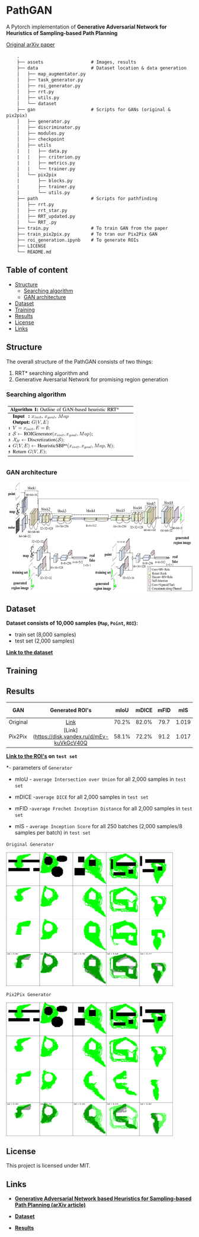 PathGAN
======================
A Pytorch implementation of **Generative Adversarial Network for Heuristics of Sampling-based Path Planning**

[Original arXiv paper](https://arxiv.org/pdf/2012.03490.pdf)

```
    .
    ├── assets                  # Images, results
    ├── data                    # Dataset location & data generation
    │   ├── map_augmentator.py  
    │   ├── task_generator.py   
    │   ├── roi_generator.py 
    │   ├── rrt.py
    │   ├── utils.py 
    │   └── dataset
    ├── gan                     # Scripts for GANs (original & pix2pix)
    │   ├── generator.py        
    │   ├── discriminator.py    
    │   ├── modules.py          
    │   ├── checkpoint            
    │   ├── utils
    |   |   ├── data.py
    |   |   ├── criterion.py
    |   |   ├── metrics.py
    |   |   └── trainer.py
    │   └── pix2pix
    |       ├── blocks.py
    |       ├── trainer.py
    |       └── utils.py
    ├── path                    # Scripts for pathfinding
    │   ├── rrt.py              
    │   ├── rrt_star.py         
    │   ├── RRT_updated.py 
    │   └── RRT_.py  
    ├── train.py                # To train GAN from the paper 
    ├── train_pix2pix.py        # To tran our Pix2Pix GAN 
    ├── roi_generation.ipynb    # To generate ROIs
    ├── LICENSE
    └── README.md
```

## Table of content

- [Structure](#structure)
  - [Searching algorithm](#searching-algorithm)
  - [GAN architecture](#gan-architecture)
- [Dataset](#dataset)
- [Training](#training)
- [Results](#results)
- [License](#license)
- [Links](#links)


## Structure

The overall structure of the PathGAN consists of two things:
1) RRT* searching algorithm and
2) Generative Aversarial Network for promising region generation 

### Searching algorithm

<a><img src="assets/gan_rrt.png" align="center" height="150px" width="350px"/></a>

### GAN architecture

<a><img src="assets/detailed_gan.jpg" align="center" height="300px" width="600px"/></a>

## Dataset

**Dataset consists of 10,000 samples (`Map`, `Point`, `ROI`):**
- train set (8,000 samples)
- test set (2,000 samples)

**[Link to the dataset](https://disk.yandex.ru/d/mgf5wtQrld0ygQ)**

## Training

## Results

| GAN           | Generated ROI's |      mIoU     |    mDICE    |    mFID    |    mIS    | Number of params * |
| ------------- |:--------------:|:-------------:|:-----------:|:----------:|:---------:|:------------------:| 
| Original      |[Link](https://disk.yandex.ru/d/mEv-kuVkGcV40Q)|    70.2%      |    82.0%    |    79.7    |   1.019   |     21,231,827     |
| Pix2Pix       |[Link](https://disk.yandex.ru/d/mEv-kuVkGcV40Q|    58.1%      |    72.2%    |    91.2    |   1.017   |      4,170,477     |

**[Link to the ROI's](https://disk.yandex.ru/d/mEv-kuVkGcV40Q) on `test set`**

*- parameters of `Generator`

- mIoU - `average Intersection over Union` for all 2,000 samples in `test set`

- mDICE -`average DICE` for all 2,000 samples in `test set`

- mFID -`average Frechet Inception Distance` for all 2,000 samples in `test set`

- mIS - `average Inception Score` for all 250 batches (2,000 samples/8 samples per batch) in `test set`

`Original Generator`
<a><div title="Original">
    <img title="Original" alt="Alt text" src="assets/results.png" align="center" height="360px" width="450px"/>
</div></a>

`Pix2Pix Generator`
<a><div title="Pix2Pix">
    <img title="Pix2Pix" alt="Alt text" src="assets/pixresult.png" align="center" height="360px" width="450px"/>
</div></a>

## License

This project is licensed under MIT.

## Links

* **[Generative Adversarial Network based Heuristics for Sampling-based Path Planning (arXiv article)](https://arxiv.org/pdf/2012.03490.pdf)**

* **[Dataset](https://disk.yandex.ru/d/mgf5wtQrld0ygQ)**

* **[Results](https://disk.yandex.ru/d/mEv-kuVkGcV40Q)**
